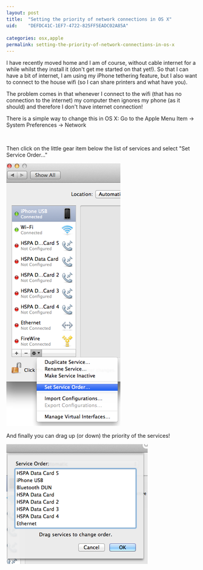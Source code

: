 ```yaml
---
layout: post
title:  "Setting the priority of network connections in OS X"
uid:	"DEFDC41C-1EF7-4722-825FF5EADC02A85A"

categories: osx,apple
permalink: setting-the-priority-of-network-connections-in-os-x
---
```

<p>I have recently moved home and I am of course, without cable internet for a while whilst they install it (don't get me started on that yet!). So that I can have a bit of internet, I am using my iPhone tethering feature, but I also want to connect to the house wifi (so I can share printers and what have you). </p>
<p>The problem comes in that whenever I connect to the wifi (that has no connection to the internet) my computer then ignores my phone (as it should) and therefore I don't have internet connection! </p>
<p>There is a simple way to change this in OS X: Go to the Apple Menu Item -&gt; System Preferences -&gt; Network</p>
<p> </p>
<p>Then click on the little gear item below the list of services and select "Set Service Order..."</p>
<p><img src="/blog/assets/content/SelectServiceOrder.png" alt="" width="301" height="693" /></p>
<p>And finally you can drag up (or down) the priority of the services! </p>
<p><img src="/blog/assets/content/ChangeServiceOrder.png" alt="" width="373" height="316" /></p>